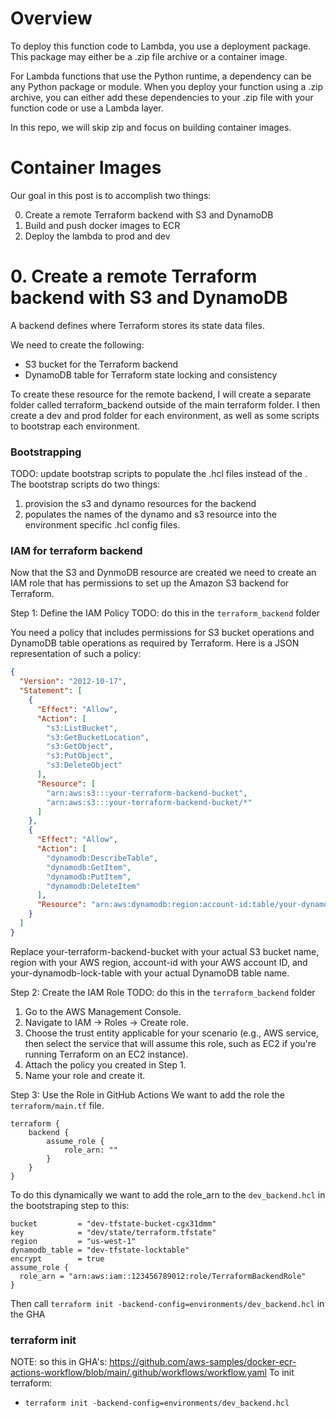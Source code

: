 # Overview

To deploy this function code to Lambda, you use a deployment package. This package may either be a .zip file archive or a container image.

For Lambda functions that use the Python runtime, a dependency can be any Python package or module. When you deploy your function using a .zip archive, you can either add these dependencies to your .zip file with your function code or use a Lambda layer.

In this repo, we will skip zip and focus on building container images.

# Container Images

Our goal in this post is to accomplish two things:

0. Create a remote Terraform backend with S3 and DynamoDB
1. Build and push docker images to ECR
2. Deploy the lambda to prod and dev

# 0. Create a remote Terraform backend with S3 and DynamoDB

A backend defines where Terraform stores its state data files.

We need to create the following:

- S3 bucket for the Terraform backend
- DynamoDB table for Terraform state locking and consistency

To create these resource for the remote backend, I will create a separate folder called terraform_backend outside of the main terraform folder. I then create a dev and prod folder for each environment, as well as some scripts to bootstrap each environment.

### Bootstrapping

TODO: update bootstrap scripts to populate the .hcl files instead of the .
The bootstrap scripts do two things:

1. provision the s3 and dynamo resources for the backend
2. populates the names of the dynamo and s3 resource into the environment specific .hcl config files.

### IAM for terraform backend

Now that the S3 and DynmoDB resource are created we need to create an IAM role that has permissions to set up the Amazon S3 backend for Terraform.

Step 1: Define the IAM Policy
TODO: do this in the `terraform_backend` folder

You need a policy that includes permissions for S3 bucket operations and DynamoDB table operations as required by Terraform. Here is a JSON representation of such a policy:

```json
{
  "Version": "2012-10-17",
  "Statement": [
    {
      "Effect": "Allow",
      "Action": [
        "s3:ListBucket",
        "s3:GetBucketLocation",
        "s3:GetObject",
        "s3:PutObject",
        "s3:DeleteObject"
      ],
      "Resource": [
        "arn:aws:s3:::your-terraform-backend-bucket",
        "arn:aws:s3:::your-terraform-backend-bucket/*"
      ]
    },
    {
      "Effect": "Allow",
      "Action": [
        "dynamodb:DescribeTable",
        "dynamodb:GetItem",
        "dynamodb:PutItem",
        "dynamodb:DeleteItem"
      ],
      "Resource": "arn:aws:dynamodb:region:account-id:table/your-dynamodb-lock-table"
    }
  ]
}
```

Replace your-terraform-backend-bucket with your actual S3 bucket name, region with your AWS region, account-id with your AWS account ID, and your-dynamodb-lock-table with your actual DynamoDB table name.

Step 2: Create the IAM Role
TODO: do this in the `terraform_backend` folder

1. Go to the AWS Management Console.
2. Navigate to IAM -> Roles -> Create role.
3. Choose the trust entity applicable for your scenario (e.g., AWS service, then select the service that will assume this role, such as EC2 if you're running Terraform on an EC2 instance).
4. Attach the policy you created in Step 1.
5. Name your role and create it.

Step 3: Use the Role in GitHub Actions
We want to add the role the `terraform/main.tf` file.

```
terraform {
    backend {
        assume_role {
            role_arn: ""
        }
    }
}
```

To do this dynamically we want to add the role_arn to the `dev_backend.hcl` in the bootstraping step to this:

```
bucket         = "dev-tfstate-bucket-cgx31dmm"
key            = "dev/state/terraform.tfstate"
region         = "us-west-1"
dynamodb_table = "dev-tfstate-locktable"
encrypt        = true
assume_role {
  role_arn = "arn:aws:iam::123456789012:role/TerraformBackendRole"
}
```

Then call `terraform init -backend-config=environments/dev_backend.hcl` in the GHA

### terraform init

NOTE: so this in GHA's: https://github.com/aws-samples/docker-ecr-actions-workflow/blob/main/.github/workflows/workflow.yaml
To init terraform:

- `terraform init -backend-config=environments/dev_backend.hcl`
